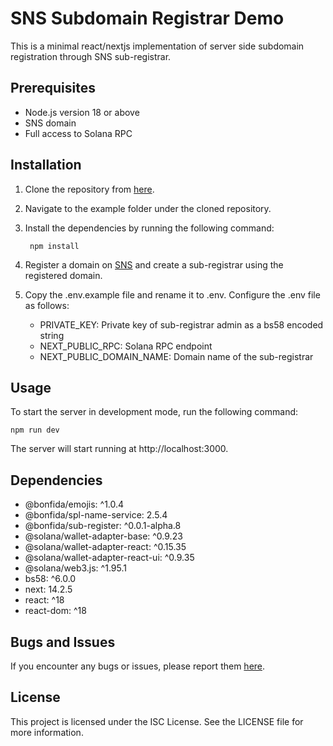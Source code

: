 # SNS Subdomain Registrar Demo
This is a minimal react/nextjs implementation of server side subdomain registration through SNS sub-registrar.

## Prerequisites
- Node.js version 18 or above
- SNS domain
- Full access to Solana RPC

## Installation

1. Clone the repository from [here](https://github.com/SolanaNameService/sub-registrar).

2. Navigate to the example folder under the cloned repository.

3. Install the dependencies by running the following command:

        npm install

4. Register a domain on [SNS](https://www.sns.id/) and create a sub-registrar using the registered domain.

5. Copy the .env.example file and rename it to .env. Configure the .env file as follows:
    - PRIVATE_KEY: Private key of sub-registrar admin as a bs58 encoded string
    - NEXT_PUBLIC_RPC: Solana RPC endpoint
    - NEXT_PUBLIC_DOMAIN_NAME: Domain name of the sub-registrar

## Usage

To start the server in development mode, run the following command:

    npm run dev

The server will start running at http://localhost:3000.

## Dependencies

- @bonfida/emojis: ^1.0.4
- @bonfida/spl-name-service: 2.5.4
- @bonfida/sub-register: ^0.0.1-alpha.8
- @solana/wallet-adapter-base: ^0.9.23
- @solana/wallet-adapter-react: ^0.15.35
- @solana/wallet-adapter-react-ui: ^0.9.35
- @solana/web3.js: ^1.95.1
- bs58: ^6.0.0
- next: 14.2.5
- react: ^18
- react-dom: ^18

## Bugs and Issues

If you encounter any bugs or issues, please report them [here](https://github.com/SolanaNameService/sub-registrar/issues).

## License

This project is licensed under the ISC License. See the LICENSE file for more information.